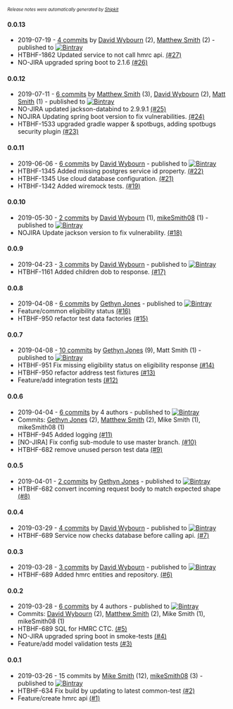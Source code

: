<sup><sup>*Release notes were automatically generated by [Shipkit](http://shipkit.org/)*</sup></sup>

#### 0.0.13
 - 2019-07-19 - [4 commits](https://github.com/DepartmentOfHealth-htbhf/htbhf-hmrc-api/compare/v0.0.12...v0.0.13) by [David Wybourn](https://github.com/dwybourn) (2), [Matthew Smith](https://github.com/YetAnotherMatt) (2) - published to [![Bintray](https://img.shields.io/badge/Bintray-0.0.13-green.svg)](https://bintray.com/departmentofhealth-htbhf/maven/htbhf-hmrc-api/0.0.13)
 - HTBHF-1862 Updated service to not call hmrc api. [(#27)](https://github.com/DepartmentOfHealth-htbhf/htbhf-hmrc-api/pull/27)
 - NO-JIRA upgraded spring boot to 2.1.6 [(#26)](https://github.com/DepartmentOfHealth-htbhf/htbhf-hmrc-api/pull/26)

#### 0.0.12
 - 2019-07-11 - [6 commits](https://github.com/DepartmentOfHealth-htbhf/htbhf-hmrc-api/compare/v0.0.11...v0.0.12) by [Matthew Smith](https://github.com/YetAnotherMatt) (3), [David Wybourn](https://github.com/dwybourn) (2), [Matt Smith](https://github.com/YetAnotherMatt) (1) - published to [![Bintray](https://img.shields.io/badge/Bintray-0.0.12-green.svg)](https://bintray.com/departmentofhealth-htbhf/maven/htbhf-hmrc-api/0.0.12)
 - NO-JIRA updated jackson-databind to 2.9.9.1 [(#25)](https://github.com/DepartmentOfHealth-htbhf/htbhf-hmrc-api/pull/25)
 - NOJIRA Updating spring boot version to fix vulnerabilities. [(#24)](https://github.com/DepartmentOfHealth-htbhf/htbhf-hmrc-api/pull/24)
 - HTBHF-1533 upgraded gradle wapper & spotbugs, adding spotbugs security plugin [(#23)](https://github.com/DepartmentOfHealth-htbhf/htbhf-hmrc-api/pull/23)

#### 0.0.11
 - 2019-06-06 - [6 commits](https://github.com/DepartmentOfHealth-htbhf/htbhf-hmrc-api/compare/v0.0.10...v0.0.11) by [David Wybourn](https://github.com/dwybourn) - published to [![Bintray](https://img.shields.io/badge/Bintray-0.0.11-green.svg)](https://bintray.com/departmentofhealth-htbhf/maven/htbhf-hmrc-api/0.0.11)
 - HTBHF-1345 Added missing postgres service id property. [(#22)](https://github.com/DepartmentOfHealth-htbhf/htbhf-hmrc-api/pull/22)
 - HTBHF-1345 Use cloud database configuration. [(#21)](https://github.com/DepartmentOfHealth-htbhf/htbhf-hmrc-api/pull/21)
 - HTBHF-1342 Added wiremock tests. [(#19)](https://github.com/DepartmentOfHealth-htbhf/htbhf-hmrc-api/pull/19)

#### 0.0.10
 - 2019-05-30 - [2 commits](https://github.com/DepartmentOfHealth-htbhf/htbhf-hmrc-api/compare/v0.0.9...v0.0.10) by [David Wybourn](https://github.com/dwybourn) (1), [mikeSmith08](https://github.com/mikeSmith08) (1) - published to [![Bintray](https://img.shields.io/badge/Bintray-0.0.10-green.svg)](https://bintray.com/departmentofhealth-htbhf/maven/htbhf-hmrc-api/0.0.10)
 - NOJIRA Update jackson version to fix vulnerability. [(#18)](https://github.com/DepartmentOfHealth-htbhf/htbhf-hmrc-api/pull/18)

#### 0.0.9
 - 2019-04-23 - [3 commits](https://github.com/DepartmentOfHealth-htbhf/htbhf-hmrc-api/compare/v0.0.8...v0.0.9) by [David Wybourn](https://github.com/dwybourn) - published to [![Bintray](https://img.shields.io/badge/Bintray-0.0.9-green.svg)](https://bintray.com/departmentofhealth-htbhf/maven/htbhf-hmrc-api/0.0.9)
 - HTBHF-1161 Added children dob to response. [(#17)](https://github.com/DepartmentOfHealth-htbhf/htbhf-hmrc-api/pull/17)

#### 0.0.8
 - 2019-04-08 - [6 commits](https://github.com/DepartmentOfHealth-htbhf/htbhf-hmrc-api/compare/v0.0.7...v0.0.8) by [Gethyn Jones](https://github.com/gethyn1) - published to [![Bintray](https://img.shields.io/badge/Bintray-0.0.8-green.svg)](https://bintray.com/departmentofhealth-htbhf/maven/htbhf-hmrc-api/0.0.8)
 - Feature/common eligibility status [(#16)](https://github.com/DepartmentOfHealth-htbhf/htbhf-hmrc-api/pull/16)
 - HTBHF-950 refactor test data factories [(#15)](https://github.com/DepartmentOfHealth-htbhf/htbhf-hmrc-api/pull/15)

#### 0.0.7
 - 2019-04-08 - [10 commits](https://github.com/DepartmentOfHealth-htbhf/htbhf-hmrc-api/compare/v0.0.6...v0.0.7) by [Gethyn Jones](https://github.com/gethyn1) (9), Matt Smith (1) - published to [![Bintray](https://img.shields.io/badge/Bintray-0.0.7-green.svg)](https://bintray.com/departmentofhealth-htbhf/maven/htbhf-hmrc-api/0.0.7)
 - HTBHF-951 Fix missing eligibility status on eligibility response [(#14)](https://github.com/DepartmentOfHealth-htbhf/htbhf-hmrc-api/pull/14)
 - HTBHF-950 refactor address test fixtures [(#13)](https://github.com/DepartmentOfHealth-htbhf/htbhf-hmrc-api/pull/13)
 - Feature/add integration tests [(#12)](https://github.com/DepartmentOfHealth-htbhf/htbhf-hmrc-api/pull/12)

#### 0.0.6
 - 2019-04-04 - [6 commits](https://github.com/DepartmentOfHealth-htbhf/htbhf-hmrc-api/compare/v0.0.5...v0.0.6) by 4 authors - published to [![Bintray](https://img.shields.io/badge/Bintray-0.0.6-green.svg)](https://bintray.com/departmentofhealth-htbhf/maven/htbhf-hmrc-api/0.0.6)
 - Commits: [Gethyn Jones](https://github.com/gethyn1) (2), [Matthew Smith](https://github.com/YetAnotherMatt) (2), Mike Smith (1), mikeSmith08 (1)
 - HTBHF-945 Added logging [(#11)](https://github.com/DepartmentOfHealth-htbhf/htbhf-hmrc-api/pull/11)
 - [NO-JIRA] Fix config sub-module to use master branch. [(#10)](https://github.com/DepartmentOfHealth-htbhf/htbhf-hmrc-api/pull/10)
 - HTBHF-682 remove unused person test data [(#9)](https://github.com/DepartmentOfHealth-htbhf/htbhf-hmrc-api/pull/9)

#### 0.0.5
 - 2019-04-01 - [2 commits](https://github.com/DepartmentOfHealth-htbhf/htbhf-hmrc-api/compare/v0.0.4...v0.0.5) by [Gethyn Jones](https://github.com/gethyn1) - published to [![Bintray](https://img.shields.io/badge/Bintray-0.0.5-green.svg)](https://bintray.com/departmentofhealth-htbhf/maven/htbhf-hmrc-api/0.0.5)
 - HTBHF-682 convert incoming request body to match expected shape [(#8)](https://github.com/DepartmentOfHealth-htbhf/htbhf-hmrc-api/pull/8)

#### 0.0.4
 - 2019-03-29 - [4 commits](https://github.com/DepartmentOfHealth-htbhf/htbhf-hmrc-api/compare/v0.0.3...v0.0.4) by [David Wybourn](https://github.com/dwybourn) - published to [![Bintray](https://img.shields.io/badge/Bintray-0.0.4-green.svg)](https://bintray.com/departmentofhealth-htbhf/maven/htbhf-hmrc-api/0.0.4)
 - HTBHF-689 Service now checks database before calling api. [(#7)](https://github.com/DepartmentOfHealth-htbhf/htbhf-hmrc-api/pull/7)

#### 0.0.3
 - 2019-03-28 - [3 commits](https://github.com/DepartmentOfHealth-htbhf/htbhf-hmrc-api/compare/v0.0.2...v0.0.3) by [David Wybourn](https://github.com/dwybourn) - published to [![Bintray](https://img.shields.io/badge/Bintray-0.0.3-green.svg)](https://bintray.com/departmentofhealth-htbhf/maven/htbhf-hmrc-api/0.0.3)
 - HTBHF-689 Added hmrc entities and repository. [(#6)](https://github.com/DepartmentOfHealth-htbhf/htbhf-hmrc-api/pull/6)

#### 0.0.2
 - 2019-03-28 - [6 commits](https://github.com/DepartmentOfHealth-htbhf/htbhf-hmrc-api/compare/v0.0.1...v0.0.2) by 4 authors - published to [![Bintray](https://img.shields.io/badge/Bintray-0.0.2-green.svg)](https://bintray.com/departmentofhealth-htbhf/maven/htbhf-hmrc-api/0.0.2)
 - Commits: [David Wybourn](https://github.com/dwybourn) (2), [Matthew Smith](https://github.com/YetAnotherMatt) (2), Mike Smith (1), mikeSmith08 (1)
 - HTBHF-689 SQL for HMRC CTC. [(#5)](https://github.com/DepartmentOfHealth-htbhf/htbhf-hmrc-api/pull/5)
 - NO-JIRA upgraded spring boot in smoke-tests [(#4)](https://github.com/DepartmentOfHealth-htbhf/htbhf-hmrc-api/pull/4)
 - Feature/add model validation tests [(#3)](https://github.com/DepartmentOfHealth-htbhf/htbhf-hmrc-api/pull/3)

#### 0.0.1
 - 2019-03-26 - 15 commits by [Mike Smith](https://github.com/mikeSmith08) (12), [mikeSmith08](https://github.com/mikeSmith08) (3) - published to [![Bintray](https://img.shields.io/badge/Bintray-0.0.1-green.svg)](https://bintray.com/departmentofhealth-htbhf/maven/htbhf-hmrc-api/0.0.1)
 - HTBHF-634 Fix build by updating to latest common-test [(#2)](https://github.com/DepartmentOfHealth-htbhf/htbhf-hmrc-api/pull/2)
 - Feature/create hmrc api [(#1)](https://github.com/DepartmentOfHealth-htbhf/htbhf-hmrc-api/pull/1)

